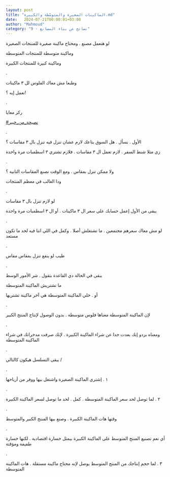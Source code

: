 ```yaml
---
layout: post
title: "الماكينات الصغيرة والمتوسّطة والكبيرة.md"
date:   2024-07-21T00:00:01+03:00
author: "Mahmoud"
category: "9 - نصائح عن بناء المصانع"
---
```

لو هتعمل مصنع . ومحتاج ماكينة صغيرة للمنتجات
الصغيرة

وماكينة متوسطة للمنتجات المتوسطة

وماكينة كبيرة للمنتجات الكبيرة

.

وطبعا مش معاك الفلوس لل ٣ ماكينات

تعمل إيه ؟!

.

ركز معايا

[<u>\#نصيحة_من_خبير</u>](https://www.facebook.com/hashtag/%D9%86%D8%B5%D9%8A%D8%AD%D8%A9_%D9%85%D9%86_%D8%AE%D8%A8%D9%8A%D8%B1?__eep__=6&__cft__%5b0%5d=AZXSVhR1IGPDyL26NHgd6fp8o7P4jW6rx03tXL_-N0SuoGcgnGV7hgHqtwq2ohxtZWHMKzLrNsiVNiT_kKAFvIM62zgN2yQwZEaLMj6sUKk4609vSA-tGHtU92ZDq467mYci09D9bB9prWj0RDWeelVmXtLCbInmxCVpugjS2kVxIxDdUI5WQJDZcwAIGV4P0nw&__tn__=*NK-R)

.

الأول . نسأل . هل السوق بتاعك لازم عشان تنزل فيه تنزل
بال ٣ مقاسات ؟

زي مثلا شنط السفر . لازم تعمل ال ٣ مقاسات . فلازم تشتري
٣ اسطمبات مرة واحدة

.

ولا ممكن تنزل بمقاس . ومع الوقت تصنع المقاسات التانية
؟

ودا الغالب في معظم المنتجات

.

لو لازم تنزل بال ٣ مقاسات

يبقى من الأول إعمل حسابك على سعر ال ٣ ماكينات . أو ال ٣
اسطمبات مرة واحدة

.

لو مش معاك سعرهم مجتمعين . ما تشتغلش أصلا . وكمل في اللي
انتا فيه لحد ما تكون مستعد

.

طيب لو ينفع تنزل بمقاس مقاس

.

يبقى في الحالة دي القاعدة بتقول . شر الأمور الوسط

ما تشتريش الماكينة المتوسطة

أو . خلي الماكينة المتوسطة هي آخر ماكينة تشتريها

.

لإن الماكينة المتوسطة معناها فلوس متوسطة . بدون الوصول
لإنتاج المنتج الكبير

.

ومعناه بردو إنك بعدت جدا عن شراء الماكينة الكبيرة . لإنك
صرفت مدخراتك في شراء الماكينة المتوسطة

.

يبقى التسلسل هيكون كالتالي /

.

١ . إشتري الماكينة الصغيرة واشتغل
بيها ووفر من أرباحها

.

٢ . لما توصل لحد سعر الماكينة
المتوسطة . كمل . لحد ما توصل لسعر الماكينة الكبيرة

.

وقتها هات الماكينة الكبيرة . وصنع بيها المنتج الكبير
والمتوسط

.

أي نعم تصنيع المنتج المتوسط على الماكينة الكبيرة بيمثل
خسارة اقتصادية . لكنها خسارة طفيفة ومؤقتة

.

٣ . لما حجم إنتاجك من المنتج
المتوسط يوصل لإنه محتاج ماكينة مستقلة . هات الماكينة المتوسطة
